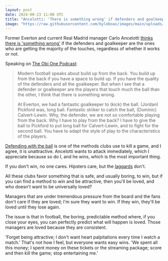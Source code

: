 ```yaml
---
layout: post
date: 2024-08-23 11:00 UTC
title: "Ancelotti: 'There is something wrong' if defenders and goalkeepers are getting the most touches"
image: "https://raw.githubusercontent.com/kyleboas/images/main/uploads/2024/08/20/Image-20Aug2024_19:35:33.png"
---
```


Former Everton and current Real Madrid manager Carlo Ancelotti [thinks there is 'something wrong'](https://youtube.com/shorts/R8d_HzXq8ik?si=4fSPogM8Xh_ESsFK) if the defenders and goalkeeper are the ones who are getting the majority of the touches, regardless of whether it works or not.

<!---more--->

Speaking on [The Obi One Podcast](https://youtu.be/8wyftb05YaA?si=clWETbDTKtGCYEKE): 

> Modern football speaks about build up from the back. You build up from the back if you have a space to build up. If you have the quality of the defenders and all the goalkeeper. But when I see that a defender or goalkeeper are the players that touch much the ball than the other, I think that there is something wrong.
>  
> At Everton, we had a fantastic goalkeeper to (kick) the ball. (Jordan) Pickford was, long ball. Fantastic striker to catch the ball, (Dominic) Calvert-Lewin. Why, the defender, we are not so comfortable playing from the back. Why I have to play from the back? I have to give the ball to Pickford to put long ball for Calvert-Lewin, and to fight for the second ball. You have to adapt the style of play to the characteristics of the players.

[Defending with the ball](https://tacticsjournal.com/2024/04/01/possession-without-progression/) is one of the methods clubs use to kill a game, and I agree, it is unattractive. Ancelotti wants to attack immediately, which I appreciate because so do I, and he wins, which is the most important thing. 

If you don't win, no one cares. Hipsters care, but the [laggards](https://tacticsjournal.com/2024/05/29/positional-laggards/) don't. 

All these clubs favor something that is safe, and usually boring, to win, but if you can find a method to win and be attractive, then you'll be loved, and who doesn't want to be universally loved? 

Managers that are under tremendous pressure from the board and the fans don't care if they are loved; I'm sure they want to win. If they win, they'll be loved until they lose again.

The issue is that in football, the boring, predictable method where, if you close your eyes, you can perfectly predict what will happen is loved. Those managers are loved because they are consistent. 

'Forget being attractive; I don't want heart palpitations every time I watch a match.' That's not how I feel, but everyone wants easy wins. 'We spent all this money; I spent money on these tickets or the streaming package; score and then kill the game; stop entertaining me.'
